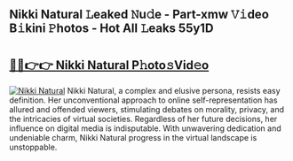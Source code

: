 ## Nikki Natural 𝙻eaked 𝙽u𝚍e - Part-xmw 𝚅𝚒deo B𝚒kini 𝙿hotos - Hot All 𝙻eaks 55y1D

# <h2><a href="http://ld1uv4.urlbe.top/?page=Nikki+Natural">🔗🔗👉👉 Nikki Natural P𝚑oto𝚜Vid𝚎o</a></h2>

[![Nikki Natural](https://i.imgur.com/eBuTRDB.gif)](http://ld1uv4.urlbe.top/?page=Nikki+Natural)
Nikki Natural, a complex and elusive persona, resists easy definition. Her unconventional approach to online self-representation has allured and offended viewers, stimulating debates on morality, privacy, and the intricacies of virtual societies. Regardless of her future decisions, her influence on digital media is indisputable. With unwavering dedication and undeniable charm, Nikki Natural progress in the virtual landscape is unstoppable.
